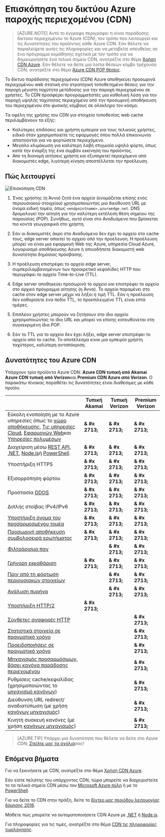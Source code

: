 <properties
    pageTitle="Επισκόπηση Azure CDN | Microsoft Azure"
    description="Μάθετε τι είναι το δίκτυο παράδοσης περιεχομένου (CDN) Azure και πώς μπορείτε να το χρησιμοποιήσετε για την παράδοση περιεχομένου υψηλής ταχύτητας από την προσωρινή αποθήκευση αντικείμενα BLOB και στατικό περιεχόμενο."
    services="cdn"
    documentationCenter=""
    authors="camsoper"
    manager="erikre"
    editor=""/>

<tags
    ms.service="cdn"
    ms.workload="tbd"
    ms.tgt_pltfrm="na"
    ms.devlang="na"
    ms.topic="hero-article"
    ms.date="09/30/2016"
    ms.author="casoper"/>

# <a name="overview-of-the-azure-content-delivery-network-cdn"></a>Επισκόπηση του δικτύου Azure παροχής περιεχομένου (CDN)

> [AZURE.NOTE] Αυτό το έγγραφο περιγράφει τι είναι παράδοσης δικτύου περιεχομένου το Azure (CDN), τον τρόπο που λειτουργεί και τις δυνατότητες του προϊόντος κάθε Azure CDN.  Εάν θέλετε να παραλείψετε αυτές τις πληροφορίες και να μεταβείτε απευθείας σε ένα πρόγραμμα εκμάθησης σχετικά με τον τρόπο για να δημιουργήσετε ένα τελικό σημείο CDN, ανατρέξτε στο θέμα [Χρήση CDN Azure](cdn-create-new-endpoint.md).  Εάν θέλετε να δείτε μια λίστα θέσεων κόμβο τρέχουσα CDN, ανατρέξτε στο θέμα [Azure CDN POP θέσεις](cdn-pop-locations.md).

Το δίκτυο παράδοσης περιεχομένου (CDN) Azure αποθηκεύει προσωρινά περιεχομένου web στατική στο στρατηγική τοποθετημένο θέσεις για την παροχή μέγιστη ταχύτητα μετάδοσης για την παροχή περιεχομένου σε χρήστες.  Το CDN προσφέρει προγραμματιστές μια καθολική λύση για την παροχή υψηλής ταχύτητας περιεχόμενο από την προσωρινή αποθήκευση του περιεχομένου στο φυσικής κόμβους σε ολόκληρο τον κόσμο. 

Τα οφέλη της χρήσης του CDN για στοιχεία τοποθεσίας web cache περιλαμβάνουν τα εξής:

- Καλύτερες επιδόσεις και χρήστη εμπειρία για τους τελικούς χρήστες, ειδικά όταν χρησιμοποιείτε τις εφαρμογές όπου πολλά επικοινωνία απαιτούνται για να φορτώσετε περιεχόμενο.
- Μεγάλο κλιμάκωση για καλύτερη λαβή στιγμιαία υψηλό φόρτο, όπως κατά την έναρξη της ένα συμβάν εκκίνηση του προϊόντος.
- Από τη διανομή αιτήσεις χρήστη και εξυπηρετεί περιεχόμενο από διακομιστές edge, λιγότερη κίνηση αποστέλλεται την προέλευση.


## <a name="how-it-works"></a>Πώς λειτουργεί

![Επισκόπηση CDN](./media/cdn-overview/cdn-overview.png)

1. Ένας χρήστης (η Άννα) ζητά ένα αρχείο (ονομάζεται επίσης ενός περιουσιακού στοιχείου) χρησιμοποιώντας μια διεύθυνση URL με όνομα ειδική τομέα, όπως `<endpointname>.azureedge.net`.  DNS δρομολογεί την αίτηση για την καλύτερη εκτέλεση θέση σημείου της παρουσίας (POP).  Συνήθως, αυτό είναι στο Αναδυόμενο που βρίσκεται πιο κοντά γεωγραφικά στο χρήστη.

2. Εάν οι διακομιστές άκρο στο Αναδυόμενο δεν έχει το αρχείο στο cache τους, edge server απαιτεί το αρχείο από την προέλευση.  Η προέλευση μπορεί να είναι μια εφαρμογή Web της Azure, υπηρεσία Cloud Azure, λογαριασμό αποθήκευσης Azure ή οποιοδήποτε διακομιστή web δυνατότητα δημόσιας πρόσβασης.

3. Η προέλευση επιστρέφει το αρχείο edge server, συμπεριλαμβανομένων των προαιρετικό κεφαλίδες HTTP που περιγράφει το αρχείο Time-to-Live (TTL).

4. Edge server αποθηκεύει προσωρινά το αρχείο και επιστρέφει το αρχείο στο αρχικό πρόγραμμα αίτησης (η Άννα).  Το αρχείο παραμένει στο cache στον edge server μέχρι να λήξει η τιμή TTL.  Εάν η προέλευση δεν καθορίσετε ένα πεδίο TTL, το προεπιλεγμένο TTL είναι επτά ημέρες.

5. Επιπλέον χρήστες μπορούν να ζητήσουν στο ίδιο αρχείο χρησιμοποιώντας το ίδιο URL και μπορεί να επίσης κατευθύνεται στη συγκεκριμένη ίδια POP.

6. Εάν το TTL για το αρχείο δεν έχει λήξει, edge server επιστρέφει το αρχείο από το cache.  Το αποτέλεσμα είναι μια εμπειρία χρήστη ταχύτερος, καλύτερη ανταπόκριση.


## <a name="azure-cdn-features"></a>Δυνατότητες του Azure CDN

Υπάρχουν τρία προϊόντα Azure CDN: **Azure CDN τυπική από Akamai** **Azure CDN τυπική από Verizon**και **Premium CDN Azure από Verizon**.  Ο παρακάτω πίνακας παραθέτει τις δυνατότητες είναι διαθέσιμες με κάθε προϊόν.

|       | Τυπική Akamai | Τυπική Verizon | Premium Verizon |
|-------|-----------------|------------------|-----------------|
| Εύκολη ενοποίηση με το Azure υπηρεσίες όπως το [χώρο αποθήκευσης](cdn-create-a-storage-account-with-cdn.md), [Τις υπηρεσίες Cloud](cdn-cloud-service-with-cdn.md), [Εφαρμογών Web](../app-service-web/cdn-websites-with-cdn.md)και [Υπηρεσίες πολυμέσων](../media-services/media-services-portal-manage-streaming-endpoints.md) | **& #x 2713;** | **& #x 2713;** | **& #x 2713;**|
| Διαχείριση μέσω [REST API](https://msdn.microsoft.com/library/mt634456.aspx), [.NET](./cdn-app-dev-net.md), [Node.js](./cdn-app-dev-node.md)ή [PowerShell](./cdn-manage-powershell.md). | **& #x 2713;** | **& #x 2713;** | **& #x 2713;** |
| Υποστήριξη HTTPS | **& #x 2713;** | **& #x 2713;** | **& #x 2713;** |
| Εξισορρόπηση φόρτου | **& #x 2713;** | **& #x 2713;** | **& #x 2713;** |
| Προστασία [DDOS](https://www.us-cert.gov/ncas/tips/ST04-015) | **& #x 2713;** | **& #x 2713;** | **& #x 2713;** |
| Διπλής στοίβας IPv4/IPv6 | **& #x 2713;** | **& #x 2713;** | **& #x 2713;** |
| [Υποστήριξη όνομα του προσαρμοσμένου τομέα](cdn-map-content-to-custom-domain.md) | **& #x 2713;** | **& #x 2713;** | **& #x 2713;** |
| [Προσωρινή αποθήκευση συμβολοσειρά ερωτήματος](cdn-query-string.md) | **& #x 2713;** | **& #x 2713;** | **& #x 2713;** |
| [Φιλτράρισμα παν](cdn-restrict-access-by-country.md) |  | **& #x 2713;** | **& #x 2713;** |
| [Γρήγορη εκκαθάριση](cdn-purge-endpoint.md) | **& #x 2713;** | **& #x 2713;** | **& #x 2713;** |
| [Πριν από τη φόρτωση περιουσιακών στοιχείων](cdn-preload-endpoint.md) |  | **& #x 2713;** | **& #x 2713;** |
| [Ανάλυση πυρήνα](cdn-analyze-usage-patterns.md) |  | **& #x 2713;** | **& #x 2713;** |
| [Υποστήριξη HTTP/2](https://msdn.microsoft.com/library/mt762901.aspx) | **& #x 2713;**  |  |  |
| [Σύνθετες αναφορές HTTP](cdn-advanced-http-reports.md) | | | **& #x 2713;** |
| [Στατιστικά στοιχεία σε πραγματικό χρόνο](cdn-real-time-stats.md) | | | **& #x 2713;** |
| [Προειδοποιήσεις σε πραγματικό χρόνο](cdn-real-time-alerts.md) | | | **& #x 2713;** |
| [Μηχανισμός προσαρμόσιμων, βάσει κανόνα παράδοσης περιεχομένου](cdn-rules-engine.md) | | | **& #x 2713;** |
| Ρυθμίσεις cache/κεφαλίδας (χρησιμοποιώντας το [μηχανισμό κανόνων](cdn-rules-engine.md))  | | | **& #x 2713;** |
| Διεύθυνση URL redirect/αναδιατύπωση (με χρήση [κανόνων μηχανισμός](cdn-rules-engine.md)) | | | **& #x 2713;** |
| Κινητή συσκευή κανόνες (με χρήση [κανόνων μηχανισμός](cdn-rules-engine.md))  | | | **& #x 2713;** |

>[AZURE.TIP] Υπάρχει μια δυνατότητα που θέλετε να δείτε στο Azure CDN;  [Στείλτε μας τα σχόλιά](https://feedback.azure.com/forums/169397-cdn)σας! 

## <a name="next-steps"></a>Επόμενα βήματα

Για να ξεκινήσετε με CDN, ανατρέξτε στο θέμα [Χρήση CDN Azure](./cdn-create-new-endpoint.md).

Εάν είστε πελάτης του υπάρχοντος CDN, τώρα μπορείτε να διαχειριστείτε το τα τελικά σημεία CDN μέσω του [Microsoft Azure πύλη](https://portal.azure.com) ή με το [PowerShell](cdn-manage-powershell.md).

Για να δείτε το CDN στην πράξη, δείτε το [βίντεο μας περιόδου λειτουργίας δόμησης 2016](https://azure.microsoft.com/documentation/videos/build-2016-leveraging-the-new-azure-cdn-apis-to-build-wicked-fast-applications/).

Μάθετε πώς μπορείτε να αυτοματοποιήσετε CDN Azure με [.NET](./cdn-app-dev-net.md) ή [Node.js](./cdn-app-dev-node.md).

Για πληροφορίες για τις τιμές, ανατρέξτε στο θέμα [CDN τις πληροφορίες τιμολόγησης](https://azure.microsoft.com/pricing/details/cdn/).
